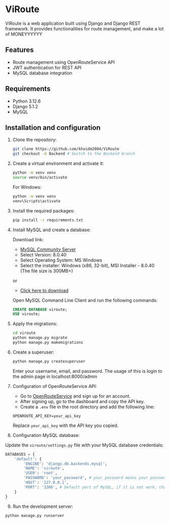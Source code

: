# ViRoute

ViRoute is a web application built using Django and Django REST framework. It provides functionalities for route management, and make a lot of MONEYYYYYY

## Features

- Route management using OpenRouteService API
- JWT authentication for REST API
- MySQL database integration

## Requirements

- Python 3.12.6
- Django 5.1.2
- MySQL

## Installation and configuration

1. Clone the repository:

    ```bash
    git clone https://github.com/khoidm2004/ViRoute
    git checkout -b Backend # Switch to the Backend branch
    ```

2. Create a virtual environment and activate it:

    ```bash
    python -m venv venv
    source venv/bin/activate
    ```

    For Windows:

    ```bash
    python -m venv venv
    venv\Scripts\activate
    ```

3. Install the required packages:

    ```bash
    pip install -r requirements.txt
    ```

4. Install MySQL and create a database:

    Download link:
    - [MySQL Community Server](https://dev.mysql.com/downloads/installer/)
    - Select Version: 8.0.40
    - Select Operating System: MS Windows
    - Select the installer: Windows (x86, 32-bit), MSI Installer - 8.0.40 (The file size is 300MB+)
    
    or
    - [Click here to download](https://dev.mysql.com/get/Downloads/MySQLInstaller/mysql-installer-community-8.0.40.0.msi)
    
    Open MySQL Command Line Client and run the following commands:
    ```sql
    CREATE DATABASE viroute;
    USE viroute;
    ```

5. Apply the migrations:

    ```bash
    cd viroute
    python manage.py migrate
    python manage.py makemigrations
    ```

6. Create a superuser:

    ```bash
    python manage.py createsuperuser
    ```
    Enter your username, email, and password.
    The usage of this is login to the admin page in localhost:8000/admin

7. Configuration of OpenRouteService API:

    - Go to [OpenRouteService](https://openrouteservice.org/sign-up/) and sign up for an account.
    - After signing up, go to the dashboard and copy the API key.
    - Create a `.env` file in the root directory and add the following line:

    ```env
    OPENROUTE_API_KEY=your_api_key
    ```

    Replace `your_api_key` with the API key you copied.

8. Configuration MySQL database:

Update the `viroute/settings.py` file with your MySQL database credentials:

```py
DATABASES = {
    'default': {
        'ENGINE': 'django.db.backends.mysql',
        'NAME': 'viroute',
        'USER': 'root',
        'PASSWORD': 'your_password', # your_password means your password ^_^! 
        'HOST': '127.0.0.1',
        'PORT': '3306', # Default port of MySQL, if it is not work, change into 8000
    }
}
```

9. Run the development server:

```bash
python manage.py runserver
```
